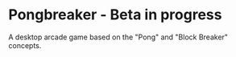# Pongbreaker - Beta in progress
A desktop arcade game based on the "Pong" and "Block Breaker" concepts.
